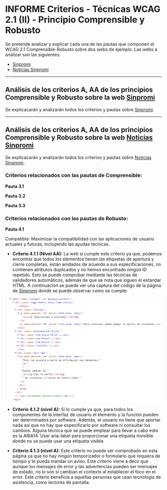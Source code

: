 
# INFORME Criterios - Técnicas WCAG 2.1 (II) - Principio Comprensible y Robusto

Se pretende analizar y explicar cada una de las pautas que componen el WCAG 2.1 Comprensible-Robusto sobre dos webs de ejemplo. Las webs a analizar son las siguientes: 
- [Sinpromi](https://sinpromi.es/)
- [Noticias Sinpromi](https://sinpromi.es/noticias)

***
## Análisis de los criterios A, AA de los principios Comprensible y Robusto sobre la web [Sinpromi](https://sinpromi.es/)

Se explicacarán y analizarán todos los criterios y pautas sobre [Sinpromi](https://sinpromi.es/).

***
## Análisis de los criterios A, AA de los principios Comprensible y Robusto sobre la web [Noticias Sinpromi](https://sinpromi.es/noticias)
 
Se explicacarán y analizarán todos los criterios y pautas sobre [Noticias 
Sinpromi](https://sinpromi.es/noticias).


### Criterios relacionados con las pautas de  Comprensible:

**Pauta 3.1**

**Pauta 3.2**

**Pauta 3.3**

### Criterios relacionados con las pautas de  Robusto:

**Pauta 4.1**

  Compatible: Maximizar la compatibilidad con las aplicaciones de usuario actuales y futuras, incluyendo las ayudas técnicas.

- **Criterio 4.1.1 (Nivel AA):** La web sí cumple este criterio ya que, podemos encontrar que todos los elementos tienen las etiquetas de apertura y cierre completas, están anidados de acuerdo a sus especificaciones, no contienen atributos duplicados y no hemos encontrado ningún ID repetido. Esto se puede comprobar mediante las técnicas de validadores automáticos, además de que se nota que siguen el estándar HTML. A continuación se puede ver una captura del código de la página de [Sinpromi](https://sinpromi.es/) donde se puede observar como se cumple:

![criterio411](../public/media/img/criterio411.PNG "Imagen que muestra una sección del código de la página de Sinpromi.")

- **Criterio 4.1.2 (nivel A):** Sí lo cumple ya que, para todos los componentes de la interfaz de usuario el elemento y la función pueden ser determinados por software. Además, el usuario no tiene que aportar nada así que no hay que especificarlo por software ni consultar los cambios. Alguna técnica que se puede emplear para llevar a cabo esto es la ARIA14: Usar aria-label para proporcionar una etiqueta invisible donde no se puede usar una etiqueta visible

- **Criterio 4.1.3 (nivel A):** Este criterio no puede ser comprobado en esta página ya que no hay ningún temporizador o formulario que requiera de tiempo y te pueda mandar un aviso. Este criterio viene a decir que aunque los mensajes de error y las advertencias pueden ser mensajes de estado, no lo son si cambian el contexto al establecer el foco en el error. Este criterio beneficia a aquellas personas que usan tecnología de asistencia, como lectores de pantalla.